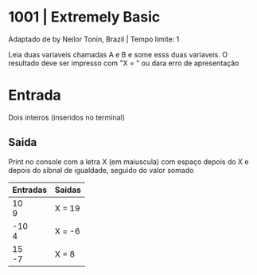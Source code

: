 # 1001 | Extremely Basic
Adaptado de by Neilor Tonin, Brazil | Tempo limite: 1

Leia duas variaveis chamadas A e B e some esss duas variaveis. O resultado deve ser impresso com "X = " ou dara erro de apresentação

# Entrada
Dois inteiros (inseridos no terminal)

## Saida
Print no console com a letra X (em maiuscula) com espaço depois do X e depois do sibnal de igualdade, seguido do valor somado


| Entradas	| Saidas | 
| --- | --- | 
| 10  <br> 9 | X = 19  
| -10 <br>4  | X = -6 | 
|  15 <br> -7 | X = 8